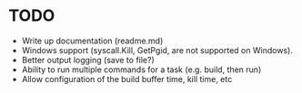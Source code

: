# TODO

 * Write up documentation (readme.md)
 * Windows support (syscall.Kill, GetPgid, are not supported on Windows).
 * Better output logging (save to file?)
 * Ability to run multiple commands for a task (e.g. build, then run)
 * Allow configuration of the build buffer time, kill time, etc
 
